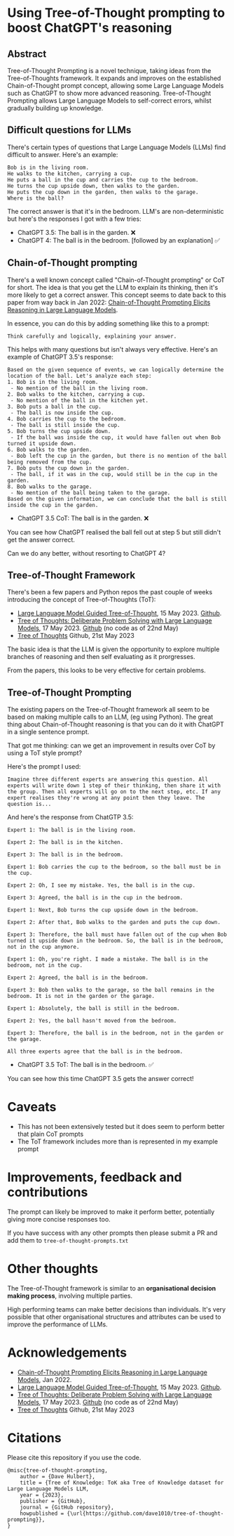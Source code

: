 # Using Tree-of-Thought prompting to boost ChatGPT's reasoning

## Abstract

Tree-of-Thought Prompting is a novel technique, taking ideas from the Tree-of-Thoughts framework. It expands and improves on the established Chain-of-Thought prompt concept, allowing some Large Language Models such as ChatGPT to show more advanced reasoning. Tree-of-Thought Prompting allows Large Language Models to self-correct errors, whilst gradually building up knowledge.

## Difficult questions for LLMs

There's certain types of questions that Large Language Models (LLMs) find difficult to answer. Here's an example:

    Bob is in the living room.
    He walks to the kitchen, carrying a cup.
    He puts a ball in the cup and carries the cup to the bedroom.
    He turns the cup upside down, then walks to the garden.
    He puts the cup down in the garden, then walks to the garage.
    Where is the ball?

The correct answer is that it's in the bedroom. LLM's are non-deterministic but here's the responses I got with a few tries:

* ChatGPT 3.5: The ball is in the garden. ❌
* ChatGPT 4: The ball is in the bedroom. [followed by an explanation] ✅

## Chain-of-Thought prompting

There's a well known concept called "Chain-of-Thought prompting" or CoT for short. The idea is that you get the LLM to explain its thinking, then it's more likely to get a correct answer. This concept seems to date back to this paper from way back in Jan 2022: [Chain-of-Thought Prompting Elicits Reasoning in Large Language Models](https://arxiv.org/abs/2201.11903).

In essence, you can do this by adding something like this to a prompt:

    Think carefully and logically, explaining your answer.

This helps with many questions but isn't always very effective. Here's an example of ChatGPT 3.5's response:

    Based on the given sequence of events, we can logically determine the location of the ball. Let's analyze each step:
    1. Bob is in the living room.
     - No mention of the ball in the living room.
    2. Bob walks to the kitchen, carrying a cup.
     - No mention of the ball in the kitchen yet.
    3. Bob puts a ball in the cup.
     - The ball is now inside the cup.
    4. Bob carries the cup to the bedroom.
     - The ball is still inside the cup.
    5. Bob turns the cup upside down.
     - If the ball was inside the cup, it would have fallen out when Bob turned it upside down.
    6. Bob walks to the garden.
     - Bob left the cup in the garden, but there is no mention of the ball being removed from the cup.
    7. Bob puts the cup down in the garden.
     - The ball, if it was in the cup, would still be in the cup in the garden.
    8. Bob walks to the garage.
     - No mention of the ball being taken to the garage.
    Based on the given information, we can conclude that the ball is still inside the cup in the garden.

* ChatGPT 3.5 CoT: The ball is in the garden. ❌

You can see how ChatGPT realised the ball fell out at step 5 but still didn't get the answer correct.

Can we do any better, without resorting to ChatGPT 4?

## Tree-of-Thought Framework

There's been a few papers and Python repos the past couple of weeks introducing the concept of Tree-of-Thoughts (ToT):

* [Large Language Model Guided Tree-of-Thought](https://arxiv.org/abs/2305.08291), 15 May 2023. [Github](https://github.com/jieyilong/tree-of-thought-puzzle-solver).
* [Tree of Thoughts: Deliberate Problem Solving with Large Language Models](https://arxiv.org/abs/2305.10601), 17 May 2023. [Github](https://github.com/ysymyth/tree-of-thought-llm) (no code as of 22nd May)
* [Tree of Thoughts](https://github.com/kyegomez/tree-of-thoughts) Github, 21st May 2023

The basic idea is that the LLM is given the opportunity to explore multiple branches of reasoning and then self evaluating as it prorgresses.

From the papers, this looks to be very effective for certain problems.

## Tree-of-Thought Prompting

The existing papers on the Tree-of-Thought framework all seem to be based on making multiple calls to an LLM, (eg using Python). The great thing about Chain-of-Thought reasoning is that you can do it with ChatGPT in a single sentence prompt.

That got me thinking: can we get an improvement in results over CoT by using a ToT style prompt?

Here's the prompt I used:

    Imagine three different experts are answering this question. All experts will write down 1 step of their thinking, then share it with the group. Then all experts will go on to the next step, etc. If any expert realises they're wrong at any point then they leave. The question is...

And here's the response from ChatGTP 3.5:

    Expert 1: The ball is in the living room.

    Expert 2: The ball is in the kitchen.

    Expert 3: The ball is in the bedroom.

    Expert 1: Bob carries the cup to the bedroom, so the ball must be in the cup.

    Expert 2: Oh, I see my mistake. Yes, the ball is in the cup.

    Expert 3: Agreed, the ball is in the cup in the bedroom.

    Expert 1: Next, Bob turns the cup upside down in the bedroom.

    Expert 2: After that, Bob walks to the garden and puts the cup down.

    Expert 3: Therefore, the ball must have fallen out of the cup when Bob turned it upside down in the bedroom. So, the ball is in the bedroom, not in the cup anymore.

    Expert 1: Oh, you're right. I made a mistake. The ball is in the bedroom, not in the cup.

    Expert 2: Agreed, the ball is in the bedroom.

    Expert 3: Bob then walks to the garage, so the ball remains in the bedroom. It is not in the garden or the garage.

    Expert 1: Absolutely, the ball is still in the bedroom.

    Expert 2: Yes, the ball hasn't moved from the bedroom.

    Expert 3: Therefore, the ball is in the bedroom, not in the garden or the garage.

    All three experts agree that the ball is in the bedroom.

* ChatGPT 3.5 ToT: The ball is in the bedroom. ✅

You can see how this time ChatGPT 3.5 gets the answer correct!

# Caveats

* This has not been extensively tested but it does seem to perform better that plain CoT prompts
* The ToT framework includes more than is represented in my example prompt

# Improvements, feedback and contributions

The prompt can likely be improved to make it perform better, potentially giving more concise responses too.

If you have success with any other prompts then please submit a PR and add them to `tree-of-thought-prompts.txt`

# Other thoughts

The Tree-of-Thought framework is similar to an **organisational decision making process**, involving multiple parties.

High performing teams can make better decisions than individuals. It's very possible that other organisational structures and attributes can be used to improve the performance of LLMs.

# Acknowledgements

* [Chain-of-Thought Prompting Elicits Reasoning in Large Language Models](https://arxiv.org/abs/2201.11903), Jan 2022.
* [Large Language Model Guided Tree-of-Thought](https://arxiv.org/abs/2305.08291), 15 May 2023. [Github](https://github.com/jieyilong/tree-of-thought-puzzle-solver).
* [Tree of Thoughts: Deliberate Problem Solving with Large Language Models](https://arxiv.org/abs/2305.10601), 17 May 2023. [Github](https://github.com/ysymyth/tree-of-thought-llm) (no code as of 22nd May)
* [Tree of Thoughts](https://github.com/kyegomez/tree-of-thoughts) Github, 21st May 2023


# Citations

Please cite this repository if you use the code.

    @misc{tree-of-thought-prompting,
        author = {Dave Hulbert},
        title = {Tree of Knowledge: ToK aka Tree of Knowledge dataset for Large Language Models LLM,
        year = {2023},
        publisher = {GitHub},
        journal = {GitHub repository},
        howpublished = {\url{https://github.com/dave1010/tree-of-thought-prompting}},
    }
